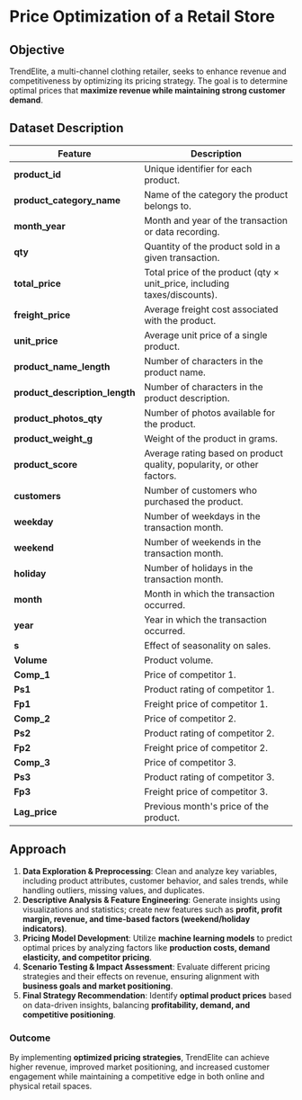 # Price Optimization of a Retail Store

## **Objective**  
TrendElite, a multi-channel clothing retailer, seeks to enhance revenue and competitiveness by optimizing its pricing strategy. The goal is to determine optimal prices that **maximize revenue while maintaining strong customer demand**.  

## **Dataset Description**  

| **Feature**                  | **Description**  |  
|------------------------------|----------------------------------------------------------------|  
| **product_id**               | Unique identifier for each product.  |  
| **product_category_name**    | Name of the category the product belongs to.  |  
| **month_year**               | Month and year of the transaction or data recording.  |  
| **qty**                      | Quantity of the product sold in a given transaction.  |  
| **total_price**              | Total price of the product (qty × unit_price, including taxes/discounts).  |  
| **freight_price**            | Average freight cost associated with the product.  |  
| **unit_price**               | Average unit price of a single product.  |  
| **product_name_length**      | Number of characters in the product name.  |  
| **product_description_length** | Number of characters in the product description.  |  
| **product_photos_qty**       | Number of photos available for the product.  |  
| **product_weight_g**         | Weight of the product in grams.  |  
| **product_score**            | Average rating based on product quality, popularity, or other factors.  |  
| **customers**                | Number of customers who purchased the product.  |  
| **weekday**                  | Number of weekdays in the transaction month.  |  
| **weekend**                  | Number of weekends in the transaction month.  |  
| **holiday**                  | Number of holidays in the transaction month.  |  
| **month**                    | Month in which the transaction occurred.  |  
| **year**                     | Year in which the transaction occurred.  |  
| **s**                        | Effect of seasonality on sales.  |  
| **Volume**                   | Product volume.  |  
| **Comp_1**                   | Price of competitor 1.  |  
| **Ps1**                      | Product rating of competitor 1.  |  
| **Fp1**                      | Freight price of competitor 1.  |  
| **Comp_2**                   | Price of competitor 2.  |  
| **Ps2**                      | Product rating of competitor 2.  |  
| **Fp2**                      | Freight price of competitor 2.  |  
| **Comp_3**                   | Price of competitor 3.  |  
| **Ps3**                      | Product rating of competitor 3.  |  
| **Fp3**                      | Freight price of competitor 3.  |  
| **Lag_price**                | Previous month's price of the product.  |  

## **Approach**  
1. **Data Exploration & Preprocessing**: Clean and analyze key variables, including product attributes, customer behavior, and sales trends, while handling outliers, missing values, and duplicates.  
2. **Descriptive Analysis & Feature Engineering**: Generate insights using visualizations and statistics; create new features such as **profit, profit margin, revenue, and time-based factors (weekend/holiday indicators)**.  
3. **Pricing Model Development**: Utilize **machine learning models** to predict optimal prices by analyzing factors like **production costs, demand elasticity, and competitor pricing**.  
4. **Scenario Testing & Impact Assessment**: Evaluate different pricing strategies and their effects on revenue, ensuring alignment with **business goals and market positioning**.  
5. **Final Strategy Recommendation**: Identify **optimal product prices** based on data-driven insights, balancing **profitability, demand, and competitive positioning**.  

### **Outcome**  
By implementing **optimized pricing strategies**, TrendElite can achieve higher revenue, improved market positioning, and increased customer engagement while maintaining a competitive edge in both online and physical retail spaces.

